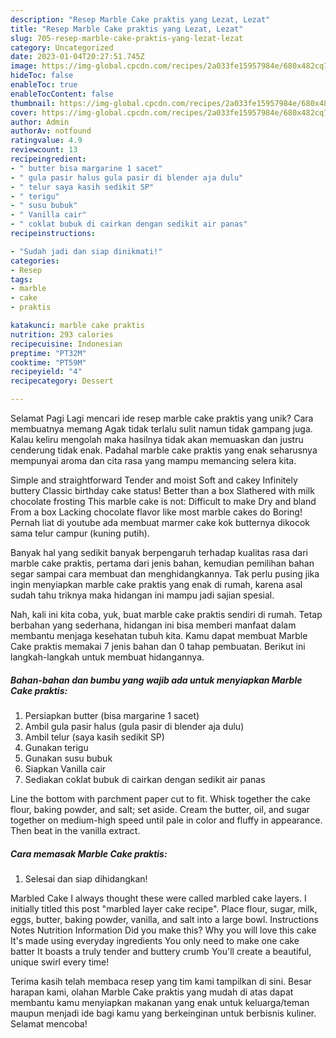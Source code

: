 ```yaml
---
description: "Resep Marble Cake praktis yang Lezat, Lezat"
title: "Resep Marble Cake praktis yang Lezat, Lezat"
slug: 705-resep-marble-cake-praktis-yang-lezat-lezat
category: Uncategorized
date: 2023-01-04T20:27:51.745Z
image: https://img-global.cpcdn.com/recipes/2a033fe15957984e/680x482cq70/marble-cake-praktis-foto-resep-utama.jpg
hideToc: false
enableToc: true
enableTocContent: false
thumbnail: https://img-global.cpcdn.com/recipes/2a033fe15957984e/680x482cq70/marble-cake-praktis-foto-resep-utama.jpg
cover: https://img-global.cpcdn.com/recipes/2a033fe15957984e/680x482cq70/marble-cake-praktis-foto-resep-utama.jpg
author: Admin
authorAv: notfound
ratingvalue: 4.9
reviewcount: 13
recipeingredient:
- " butter bisa margarine 1 sacet"
- " gula pasir halus gula pasir di blender aja dulu"
- " telur saya kasih sedikit SP"
- " terigu"
- " susu bubuk"
- " Vanilla cair"
- " coklat bubuk di cairkan dengan sedikit air panas"
recipeinstructions:

- "Sudah jadi dan siap dinikmati!"
categories:
- Resep
tags:
- marble
- cake
- praktis

katakunci: marble cake praktis 
nutrition: 293 calories
recipecuisine: Indonesian
preptime: "PT32M"
cooktime: "PT59M"
recipeyield: "4"
recipecategory: Dessert

---
```



Selamat Pagi Lagi mencari ide resep marble cake praktis yang unik? Cara membuatnya memang Agak tidak terlalu sulit namun tidak gampang juga. Kalau keliru mengolah maka hasilnya tidak akan memuaskan dan justru cenderung tidak enak. Padahal marble cake praktis yang enak seharusnya mempunyai aroma dan cita rasa yang mampu memancing selera kita.


Simple and straightforward Tender and moist Soft and cakey Infinitely buttery Classic birthday cake status! Better than a box Slathered with milk chocolate frosting This marble cake is not: Difficult to make Dry and bland From a box Lacking chocolate flavor like most marble cakes do Boring! Pernah liat di youtube ada membuat marmer cake kok butternya dikocok sama telur campur (kuning putih).

Banyak hal yang sedikit banyak berpengaruh terhadap kualitas rasa dari marble cake praktis, pertama dari jenis bahan, kemudian pemilihan bahan segar sampai cara membuat dan menghidangkannya. Tak perlu pusing jika ingin menyiapkan marble cake praktis yang enak di rumah, karena asal sudah tahu triknya maka hidangan ini mampu jadi sajian spesial.


Nah, kali ini kita coba, yuk, buat marble cake praktis sendiri di rumah. Tetap berbahan yang sederhana, hidangan ini bisa memberi manfaat dalam membantu menjaga kesehatan tubuh kita. Kamu dapat membuat Marble Cake praktis memakai 7 jenis bahan dan 0 tahap pembuatan. Berikut ini langkah-langkah untuk membuat hidangannya.

<!--inarticleads1-->

##### Bahan-bahan dan bumbu yang wajib ada untuk menyiapkan Marble Cake praktis:

1. Persiapkan  butter (bisa margarine 1 sacet)
1. Ambil  gula pasir halus (gula pasir di blender aja dulu)
1. Ambil  telur (saya kasih sedikit SP)
1. Gunakan  terigu
1. Gunakan  susu bubuk
1. Siapkan  Vanilla cair
1. Sediakan  coklat bubuk di cairkan dengan sedikit air panas


Line the bottom with parchment paper cut to fit. Whisk together the cake flour, baking powder, and salt; set aside. Cream the butter, oil, and sugar together on medium-high speed until pale in color and fluffy in appearance. Then beat in the vanilla extract. 

<!--inarticleads2-->

##### Cara memasak Marble Cake praktis:


1. Selesai dan siap dihidangkan!

Marbled Cake I always thought these were called marbled cake layers. I initially titled this post &#34;marbled layer cake recipe&#34;. Place flour, sugar, milk, eggs, butter, baking powder, vanilla, and salt into a large bowl. Instructions Notes Nutrition Information Did you make this? Why you will love this cake It&#39;s made using everyday ingredients You only need to make one cake batter It boasts a truly tender and buttery crumb You&#39;ll create a beautiful, unique swirl every time! 

Terima kasih telah membaca resep yang tim kami tampilkan di sini. Besar harapan kami, olahan Marble Cake praktis yang mudah di atas dapat membantu kamu menyiapkan makanan yang enak untuk keluarga/teman maupun menjadi ide bagi kamu yang berkeinginan untuk berbisnis kuliner. Selamat mencoba!
